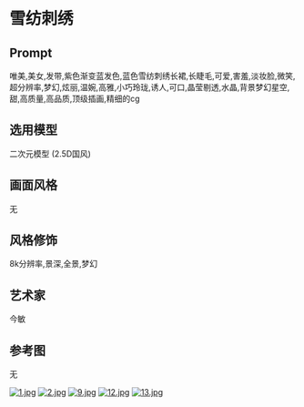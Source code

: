 # 雪纺刺绣

## Prompt
唯美,美女,发带,紫色渐变蓝发色,蓝色雪纺刺绣长裙,长睫毛,可爱,害羞,淡妆脸,微笑,超分辨率,梦幻,炫丽,温婉,高雅,小巧玲珑,诱人,可口,晶莹剔透,水晶,背景梦幻星空,甜,高质量,高品质,顶级插画,精细的cg

## 选用模型
二次元模型 (2.5D国风)

## 画面风格
无

## 风格修饰
8k分辨率,景深,全景,梦幻

## 艺术家
今敏

## 参考图
无

[![1.jpg](https://i.postimg.cc/pXTBxD3F/1.jpg)](https://postimg.cc/Cd38sfhh)
[![2.jpg](https://i.postimg.cc/dtkT4nz4/2.jpg)](https://postimg.cc/2VY65djZ)
[![9.jpg](https://i.postimg.cc/7hTYMtfz/9.jpg)](https://postimg.cc/MfqSzD0Z)
[![12.jpg](https://i.postimg.cc/PfBmGBbB/12.jpg)](https://postimg.cc/Jt5yZY2q)
[![13.jpg](https://i.postimg.cc/28rSBGC1/13.jpg)](https://postimg.cc/WtYvBMFV)
